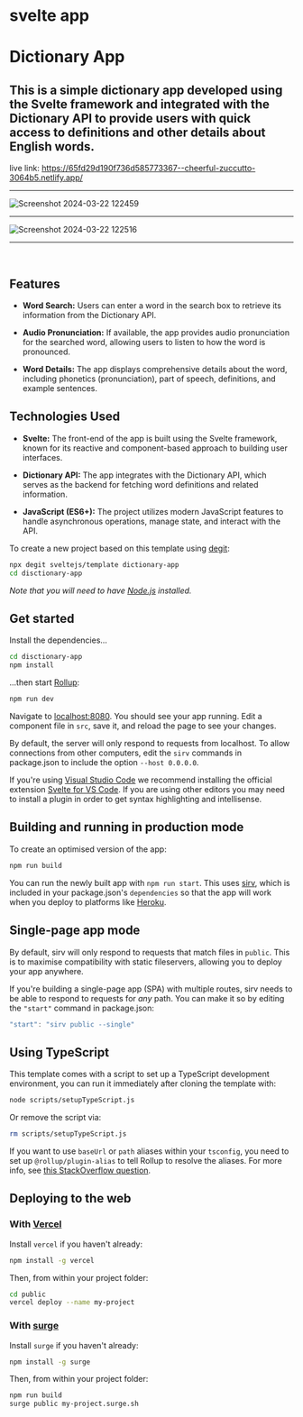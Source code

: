 # svelte app

<h1>Dictionary App</h1>

## This is a simple dictionary app developed using the Svelte framework and integrated with the Dictionary API to provide users with quick access to definitions and other details about English words.

live link: https://65fd29d190f736d585773367--cheerful-zuccutto-3064b5.netlify.app/

<hr/>

![Screenshot 2024-03-22 122459](https://github.com/AbhishekKrGhosh/dictionary/assets/92973940/6ad56006-8abf-4b7f-b117-037c46a1dcbb)

<hr/>


![Screenshot 2024-03-22 122516](https://github.com/AbhishekKrGhosh/dictionary/assets/92973940/fa2b7dab-d1e4-4dc8-ba2c-fbfe5001309f)


<hr/>
<br/>


## Features

- **Word Search:** Users can enter a word in the search box to retrieve its information from the Dictionary API.
  
- **Audio Pronunciation:** If available, the app provides audio pronunciation for the searched word, allowing users to listen to how the word is pronounced.

- **Word Details:** The app displays comprehensive details about the word, including phonetics (pronunciation), part of speech, definitions, and example sentences.

## Technologies Used

- **Svelte:** The front-end of the app is built using the Svelte framework, known for its reactive and component-based approach to building user interfaces.

- **Dictionary API:** The app integrates with the Dictionary API, which serves as the backend for fetching word definitions and related information.

- **JavaScript (ES6+):** The project utilizes modern JavaScript features to handle asynchronous operations, manage state, and interact with the API.




To create a new project based on this template using [degit](https://github.com/Rich-Harris/degit):

```bash
npx degit sveltejs/template dictionary-app
cd disctionary-app
```

*Note that you will need to have [Node.js](https://nodejs.org) installed.*


## Get started

Install the dependencies...

```bash
cd disctionary-app
npm install
```

...then start [Rollup](https://rollupjs.org):

```bash
npm run dev
```

Navigate to [localhost:8080](http://localhost:8080). You should see your app running. Edit a component file in `src`, save it, and reload the page to see your changes.

By default, the server will only respond to requests from localhost. To allow connections from other computers, edit the `sirv` commands in package.json to include the option `--host 0.0.0.0`.

If you're using [Visual Studio Code](https://code.visualstudio.com/) we recommend installing the official extension [Svelte for VS Code](https://marketplace.visualstudio.com/items?itemName=svelte.svelte-vscode). If you are using other editors you may need to install a plugin in order to get syntax highlighting and intellisense.

## Building and running in production mode

To create an optimised version of the app:

```bash
npm run build
```

You can run the newly built app with `npm run start`. This uses [sirv](https://github.com/lukeed/sirv), which is included in your package.json's `dependencies` so that the app will work when you deploy to platforms like [Heroku](https://heroku.com).


## Single-page app mode

By default, sirv will only respond to requests that match files in `public`. This is to maximise compatibility with static fileservers, allowing you to deploy your app anywhere.

If you're building a single-page app (SPA) with multiple routes, sirv needs to be able to respond to requests for *any* path. You can make it so by editing the `"start"` command in package.json:

```js
"start": "sirv public --single"
```

## Using TypeScript

This template comes with a script to set up a TypeScript development environment, you can run it immediately after cloning the template with:

```bash
node scripts/setupTypeScript.js
```

Or remove the script via:

```bash
rm scripts/setupTypeScript.js
```

If you want to use `baseUrl` or `path` aliases within your `tsconfig`, you need to set up `@rollup/plugin-alias` to tell Rollup to resolve the aliases. For more info, see [this StackOverflow question](https://stackoverflow.com/questions/63427935/setup-tsconfig-path-in-svelte).

## Deploying to the web

### With [Vercel](https://vercel.com)

Install `vercel` if you haven't already:

```bash
npm install -g vercel
```

Then, from within your project folder:

```bash
cd public
vercel deploy --name my-project
```

### With [surge](https://surge.sh/)

Install `surge` if you haven't already:

```bash
npm install -g surge
```

Then, from within your project folder:

```bash
npm run build
surge public my-project.surge.sh
```

